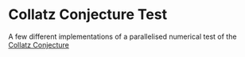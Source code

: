 # Collatz Conjecture Test

A few different implementations of a parallelised numerical test of the [Collatz Conjecture](https://en.wikipedia.org/wiki/Collatz_conjecture#Statement_of_the_problem)
